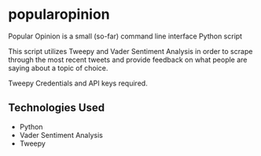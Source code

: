 # popularopinion

Popular Opinion is a small (so-far) command line interface Python script

This script utilizes Tweepy and Vader Sentiment Analysis in order to scrape through the most recent tweets 
and provide feedback on what people are saying about a topic of choice. 

Tweepy Credentials and API keys required.

## Technologies Used
- Python
- Vader Sentiment Analysis
- Tweepy
